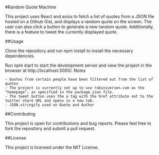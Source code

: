 #Random Quote Machine

This project uses React and axios to fetch a list of quotes from a JSON file hosted on a Github Gist, and displays a random quote on the screen. The user can also click a button to generate a new random quote. Additionally, there is a feature to tweet the currently displayed quote.

##Usage

Clone the repository and run npm install to install the necessary dependencies.

Run npm start to start the development server and view the project in the browser at http://localhost:3000/.
Notes

    - Quotes from certain people have been filtered out from the list of quotes
    - The project is currently set up to use robiniversen.com as the "homepage", as specified in the package.json file.
    - The tweet button uses the a tag with the href attribute set to the twitter share URL and opens in a new tab.
    - JSON.stringify used on Quote and Author

##Contributing

This project is open for contributions and bug reports. Please feel free to fork the repository and submit a pull request.


##License

This project is licensed under the MIT License.